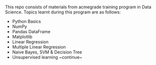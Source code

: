 This repo consists of materials from acmegrade training program in Data Science.
Topics learnt during this program are as follows:
- Python Basics
- NumPy
- Pandas DataFrame
- Matplotlib
- Linear Regression
- Multiple Linear Regression
- Naive Bayes, SVM & Decision Tree
- Unsupervised learning
  ~continue~
